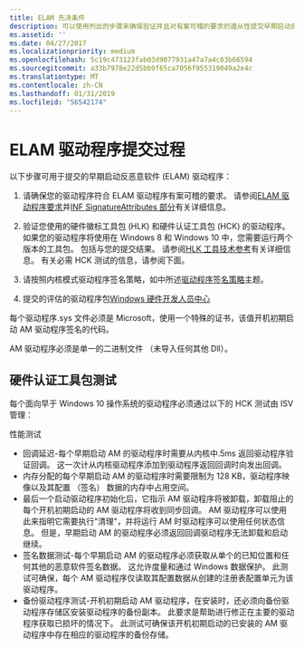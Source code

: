 ```yaml
---
title: ELAM 先决条件
description: 可以使用列出的步骤来确保验证并且对有案可稽的要求的遵从性提交早期启动反恶意软件 (ELAM) 驱动程序
ms.assetid: ''
ms.date: 04/27/2017
ms.localizationpriority: medium
ms.openlocfilehash: 5c19c473123fab03d9077931a47a7a4c03b66594
ms.sourcegitcommit: a33b7978e22d5bb9f65ca7056f955319049a2e4c
ms.translationtype: MT
ms.contentlocale: zh-CN
ms.lasthandoff: 01/31/2019
ms.locfileid: "56542174"
---
```

# <a name="elam-driver-submission-process"></a>ELAM 驱动程序提交过程

以下步骤可用于提交的早期启动反恶意软件 (ELAM) 驱动程序：

1. 请确保您的驱动程序符合 ELAM 驱动程序有案可稽的要求。  请参阅[ELAM 驱动程序要求](elam-driver-requirements.md)并[INF SignatureAttributes 部分](inf-signatureattributes-section.md)有关详细信息。

2. 验证您使用的硬件徽标工具包 (HLK) 和硬件认证工具包 (HCK) 的驱动程序。 如果您的驱动程序将使用在 Windows 8 和 Windows 10 中，您需要运行两个版本的工具包。 包括与您的提交结果。 请参阅[HLK 工具技术参考](https://msdn.microsoft.com/library/windows/hardware/dn939924)有关详细信息。 有关必需 HCK 测试的信息，请参阅下面。

3. 请按照内核模式驱动程序签名策略，如中所述[驱动程序签名策略](https://docs.microsoft.com/windows-hardware/drivers/install/kernel-mode-code-signing-policy--windows-vista-and-later-)主题。

4. 提交的评估的驱动程序包[Windows 硬件开发人员中心](https://developer.microsoft.com/windows)

每个驱动程序.sys 文件必须是 Microsoft，使用一个特殊的证书，该值开机初期启动 AM 驱动程序签名的代码。

AM 驱动程序必须是单一的二进制文件 （未导入任何其他 Dll）。

## <a name="hardware-certification-kit-tests"></a>硬件认证工具包测试


每个面向早于 Windows 10 操作系统的驱动程序必须通过以下的 HCK 测试由 ISV 管理：

性能测试
-   回调延迟-每个早期启动 AM 的驱动程序时需要从内核中.5ms 返回驱动程序验证回调。 这一次计从内核驱动程序添加到驱动程序返回回调时向发出回调。
-   内存分配的每个早期启动 AM 的驱动程序时需要限制为 128 KB，驱动程序映像以及其配置 （签名） 数据的内存中占用空间。
-   最后一个启动驱动程序初始化后，它指示 AM 驱动程序将被卸载，卸载阻止的每个开机初期启动的 AM 驱动程序将收到同步回调。 AM 驱动程序可以使用此来指明它需要执行"清理"，并将运行 AM 时驱动程序可以使用任何状态信息。 但是，早期启动 AM 的驱动程序必须返回回调驱动程序无法卸载和启动继续。
-   签名数据测试-每个早期启动 AM 的驱动程序必须获取从单个的已知位置和任何其他的恶意软件签名数据。 这允许度量和通过 Windows 数据保护。 此测试可确保，每个 AM 驱动程序仅读取其配置数据从创建的注册表配置单元为该驱动程序。
-   备份驱动程序测试-开机初期启动 AM 驱动程序，在安装时，还必须向备份驱动程序存储区安装驱动程序的备份副本。 此要求是帮助进行修正在主要的驱动程序获取已损坏的情况下。 此测试可确保该开机初期启动的已安装的 AM 驱动程序中存在相应的驱动程序的备份存储。
